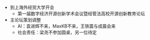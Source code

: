- 到上海外经贸大学开会
	- 第一届数字经济开源创新学术会议暨经管法高校开源创新教育论坛
- 主论坛策划调整
	- AI：袁进辉不来，MaxKB不来，王铁震与成晨会来
	- 社会责任：梁尧不参加圆桌，另一位待定